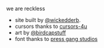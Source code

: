 we are reckless

- site built by [@wickedderb](https://twitter.com/wickedderb).
- cursors thanks to [cursors-4u](https://www.cursors-4u.com/)
- art by [@birdcapstuff](https://twitter.com/birdcapstuff)
- font thanks to [press gang studios](https://pressgangstudios.tumblr.com/)
